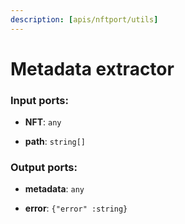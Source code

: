 ```yaml
---
description: [apis/nftport/utils]
---
```


# Metadata extractor

### Input ports:

* __NFT__: `any`


* __path__: `string[]`

### Output ports:

* __metadata__: `any`


* __error__: `{"error" :string}`

